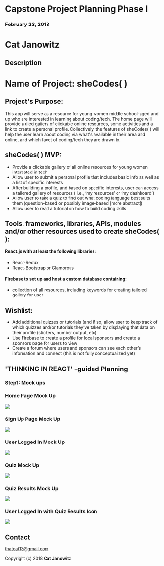 # Capstone Project Planning Phase I

### February 23, 2018

# Cat Janowitz

##  Description

# Name of Project: sheCodes( )

## Project's Purpose:

This app will serve as a resource for young women middle school-aged and up who are interested in learning about coding/tech. The home page will provide a tiled gallery of clickable online resources, some activities and a link to create a personal profile.  Collectively, the features of sheCodes( ) will help the user learn about coding via what's available in their area and online, and which facet of coding/tech they are drawn to.

## sheCodes( ) MVP:
*	Provide a clickable gallery of all online resources for young women interested in tech
*	Allow user to submit a personal profile that includes basic info as well as a list of specific interests
*	After building a profile, and based on specific interests, user can access a tailored gallery of resources ( i.e., ‘my resources’ or ‘my dashboard’)
*	Allow user to take a quiz to find out what coding language best suits them (question-based or possibly image-based [more abstract])
*	Allow user to read a tutorial on how to build coding skills

## Tools, frameworks, libraries, APIs, modules and/or other resources used to create sheCodes( ):
####	React.js with at least the following libraries:
*	React-Redux
*	React-Bootstrap or Glamorous

####	Firebase to set up and host a custom database containing:
* collection of all resources, including keywords for creating tailored gallery for user

## Wishlist:
*	Add additional quizzes or tutorials (and if so, allow user to keep track of which quizzes and/or tutorials they’ve taken by displaying that data on their profile (stickers, number output, etc)
*	Use Firebase to create a profile for local sponsors and create a sponsors page for users to view
*	Create a forum where users and sponsors can see each other’s information and connect (this is not fully conceptualized yet)

## 'THINKING IN REACT' -guided Planning
### Step1: Mock ups

### Home Page Mock Up
![](sheCodesMockUp1.jpg)

### Sign Up Page Mock Up
![](sheCodesMockUp3.jpg)

### User Logged In Mock Up
![](sheCodesMockUp2.jpg)

### Quiz Mock Up
![](sheCodesMockUp4.jpg)

### Quiz Results Mock Up
![](sheCodesMockUp5.jpg)

### User Logged In with Quiz Results Icon
![](sheCodesMockUp6.jpg)

## Contact
thatcat13@gmail.com

Copyright (c) 2018 **Cat Janowitz**
